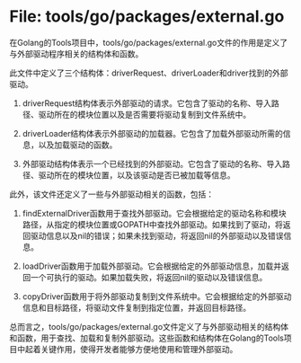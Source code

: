 # File: tools/go/packages/external.go

在Golang的Tools项目中，tools/go/packages/external.go文件的作用是定义了与外部驱动程序相关的结构体和函数。

此文件中定义了三个结构体：driverRequest、driverLoader和driver找到的外部驱动。

1. driverRequest结构体表示外部驱动的请求。它包含了驱动的名称、导入路径、驱动所在的模块位置以及是否需要将驱动复制到文件系统中。

2. driverLoader结构体表示外部驱动的加载器。它包含了加载外部驱动所需的信息，以及加载驱动的函数。

3. 外部驱动结构体表示一个已经找到的外部驱动。它包含了驱动的名称、导入路径、驱动所在的模块位置，以及该驱动是否已被加载等信息。

此外，该文件还定义了一些与外部驱动相关的函数，包括：

1. findExternalDriver函数用于查找外部驱动。它会根据给定的驱动名称和模块路径，从指定的模块位置或GOPATH中查找外部驱动。如果找到了驱动，将返回驱动信息以及nil的错误；如果未找到驱动，将返回nil的外部驱动以及错误信息。

2. loadDriver函数用于加载外部驱动。它会根据给定的外部驱动信息，加载并返回一个可执行的驱动。如果加载失败，将返回nil的驱动以及错误信息。

3. copyDriver函数用于将外部驱动复制到文件系统中。它会根据给定的外部驱动信息和目标路径，将驱动文件复制到指定位置，并返回目标路径。

总而言之，tools/go/packages/external.go文件定义了与外部驱动相关的结构体和函数，用于查找、加载和复制外部驱动。这些函数和结构体在Golang的Tools项目中起着关键作用，使得开发者能够方便地使用和管理外部驱动。

